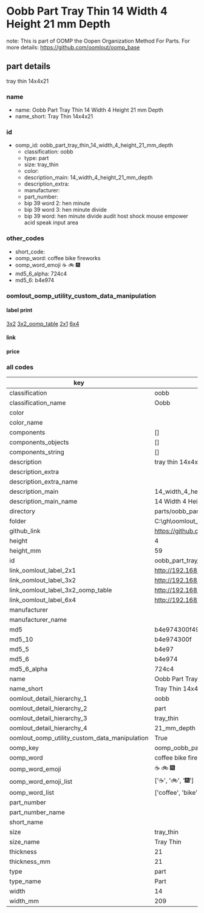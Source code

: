 # Oobb Part Tray Thin 14 Width 4 Height 21 mm Depth  

note: This is part of OOMP the Oopen Organization Method For Parts. For more details: https://github.com/oomlout/oomp_base

##  part details
  



tray thin 14x4x21



### name
* name: Oobb Part Tray Thin 14 Width 4 Height 21 mm Depth
* name_short: Tray Thin 14x4x21 
### id
* oomp_id: oobb_part_tray_thin_14_width_4_height_21_mm_depth
  * classification: oobb
  * type: part
  * size: tray_thin
  * color: 
  * description_main: 14_width_4_height_21_mm_depth
  * description_extra: 
  * manufacturer: 
  * part_number: 
  * bip 39 word 2: hen minute
  * bip 39 word 3: hen minute divide
  * bip 39 word: hen minute divide audit host shock mouse empower acid speak input area

### other_codes
* short_code: 
* oomp_word: coffee bike fireworks
* oomp_word_emoji :coffee: :bike: :fireworks:
* md5_6_alpha: 724c4
* md5_6: b4e974






### oomlout_oomp_utility_custom_data_manipulation
#### label print
[3x2](http://192.168.1.245:1112/?label=oomp%20724c4)
[3x2_oomp_table](http://192.168.1.108:1112/?label=oomp%20724c4)
[2x1](http://192.168.1.242:1112/?label=oomp%20724c4)
[6x4](http://192.168.1.55:1112/?label=oomp%20724c4)    

#### link

                              

#### price







### all codes 
| key | value |  
| --- | --- |  
| classification | oobb |  
| classification_name | Oobb |  
| color |  |  
| color_name |  |  
| components | [] |  
| components_objects | [] |  
| components_string | [] |  
| description | tray thin 14x4x21 |  
| description_extra |  |  
| description_extra_name |  |  
| description_main | 14_width_4_height_21_mm_depth |  
| description_main_name | 14 Width 4 Height 21 mm Depth |  
| directory | parts/oobb_part_tray_thin_14_width_4_height_21_mm_depth |  
| folder | C:\gh\oomlout_oobb_version_4_generated_parts\parts\oobb_part_tray_thin_14_width_4_height_21_mm_depth |  
| github_link | https://github.com/oomlout/oomlout_oomp_part_src/tree/main/parts/oobb_part_tray_thin_14_width_4_height_21_mm_depth |  
| height | 4 |  
| height_mm | 59 |  
| id | oobb_part_tray_thin_14_width_4_height_21_mm_depth |  
| link_oomlout_label_2x1 | http://192.168.1.242:1112/?label=oomp%20724c4 |  
| link_oomlout_label_3x2 | http://192.168.1.245:1112/?label=oomp%20724c4 |  
| link_oomlout_label_3x2_oomp_table | http://192.168.1.108:1112/?label=oomp%20724c4 |  
| link_oomlout_label_6x4 | http://192.168.1.55:1112/?label=oomp%20724c4 |  
| manufacturer |  |  
| manufacturer_name |  |  
| md5 | b4e974300f491217193700f07fe35359 |  
| md5_10 | b4e974300f |  
| md5_5 | b4e97 |  
| md5_6 | b4e974 |  
| md5_6_alpha | 724c4 |  
| name | Oobb Part Tray Thin 14 Width 4 Height 21 mm Depth |  
| name_short | Tray Thin 14x4x21  |  
| oomlout_detail_hierarchy_1 | oobb |  
| oomlout_detail_hierarchy_2 | part |  
| oomlout_detail_hierarchy_3 | tray_thin |  
| oomlout_detail_hierarchy_4 | 21_mm_depth |  
| oomlout_oomp_utility_custom_data_manipulation | True |  
| oomp_key | oomp_oobb_part_tray_thin_14_width_4_height_21_mm_depth |  
| oomp_word | coffee bike fireworks |  
| oomp_word_emoji | :coffee: :bike: :fireworks: |  
| oomp_word_emoji_list | [':coffee:', ':bike:', ':fireworks:'] |  
| oomp_word_list | ['coffee', 'bike', 'fireworks'] |  
| part_number |  |  
| part_number_name |  |  
| short_name |  |  
| size | tray_thin |  
| size_name | Tray Thin |  
| thickness | 21 |  
| thickness_mm | 21 |  
| type | part |  
| type_name | Part |  
| width | 14 |  
| width_mm | 209 |  
